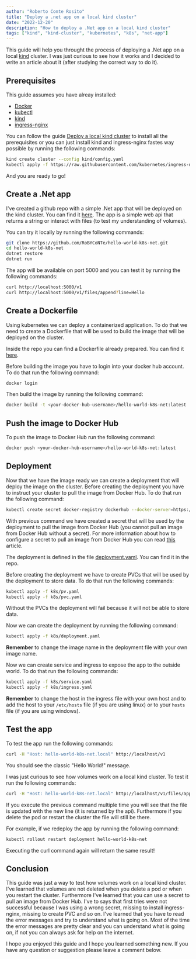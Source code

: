 ```yaml
---
author: "Roberto Conte Rosito"
title: "Deploy a .net app on a local kind cluster"
date: "2022-12-20"
description: "How to deploy a .Net app on a local kind cluster"
tags: ["kind", "kind-cluster", "kubernetes", "k8s", "net-app"]
---
```


This guide will help you throught the process of deploying a .Net app on a local [kind](https://kind.sigs.k8s.io/) cluster. I was just curious to see how it works and I decided to write an article about it (after studying the correct way to do it).

## Prerequisites

This guide assumes you have alreay installed:

- [Docker](https://docs.docker.com/get-docker/)
- [kubectl](https://kubernetes.io/docs/tasks/tools/)
- [kind](https://kind.sigs.k8s.io/docs/user/quick-start/#installation)
- [ingress-nginx](https://kubernetes.github.io/ingress-nginx/deploy/#docker-for-mac)

You can follow the guide
[Deploy a local kind cluster](/posts/deploy-local-kind-cluster/) to install all the prerequisites or you can just install kind and ingress-nginx fastes way possible by running the following commands:

```bash
kind create cluster --config kind/config.yaml
kubectl apply -f https://raw.githubusercontent.com/kubernetes/ingress-nginx/master/deploy/static/provider/kind/deploy.yaml
```

And you are ready to go!

## Create a .Net app

I've created a github repo with a simple .Net app that will be deployed on the kind cluster. You can find it [here](https://github.com/RoBYCoNTe/hello-world-k8s-net). The app is a simple web api that returns a string or interact with files (to test my understanding of volumes).

You can try it locally by running the following commands:

```bash
git clone https://github.com/RoBYCoNTe/hello-world-k8s-net.git
cd hello-world-k8s-net
dotnet restore
dotnet run
```

The app will be available on port 5000 and you can test it by running the following commands:

```bash
curl http://localhost:5000/v1
curl http://localhost:5000/v1/files/append?line=Hello
```

## Create a Dockerfile

Using kubernetes we can deploy a containerized application. To do that we need to create a Dockerfile that will be used to build the image that will be deployed on the cluster.

Inside the repo you can find a Dockerfile already prepared. You can find it [here](https://github.com/RoBYCoNTe/hello-world-k8s-net/blob/main/Dockerfile).

Before building the image you have to login into your docker hub account. To do that run the following command:

```bash
docker login
```

Then build the image by running the following command:

```bash
docker build -t <your-docker-hub-username>/hello-world-k8s-net:latest .
```

## Push the image to Docker Hub

To push the image to Docker Hub run the following command:

```bash
docker push <your-docker-hub-username>/hello-world-k8s-net:latest
```

## Deployment

Now that we have the image ready we can create a deployment that will deploy the image on the cluster. Before creating the deployment you have to instruct your cluster to pull the image from Docker Hub. To do that run the following command:

```bash
kubectl create secret docker-registry dockerhub --docker-server=https://index.docker.io/v1/ --docker-username=<your-docker-hub-username> --docker-password=<your-docker-hub-password> --docker-email=<your-docker-hub-email>
```

With previous command we have created a secret that will be used by the deployment to pull the image from Docker Hub (you cannot pull an image from Docker Hub without a secret). For more information about how to configure a secret to pull an image from Docker Hub you can read [this](https://kubernetes.io/docs/tasks/configure-pod-container/pull-image-private-registry/) article.

The deployment is defined in the file [deployment.yaml](https://github.com/RoBYCoNTe/hello-world-k8s-net/blob/main/k8s/deployment.yml). You can find it in the repo.

Before creating the deployment we have to create PVCs that will be used by the deployment to store data. To do that run the following commands:

```bash
kubectl apply -f k8s/pv.yaml
kubectl apply -f k8s/pvc.yaml
```

Without the PVCs the deployment will fail because it will not be able to store data.

Now we can create the deployment by running the following command:

```bash
kubectl apply -f k8s/deployment.yaml
```

**Remember** to change the image name in the deployment file with your own image name.

Now we can create service and ingress to expose the app to the outside world. To do that run the following commands:

```bash
kubectl apply -f k8s/service.yaml
kubectl apply -f k8s/ingress.yaml
```

**Remember** to change the host in the ingress file with your own host and to add the host to your `/etc/hosts` file (if you are using linux) or to your `hosts` file (if you are using windows).

## Test the app

To test the app run the following commands:

```bash
curl -H "Host: hello-world-k8s-net.local" http://localhost/v1
```

You should see the classic "Hello World!" message.

I was just curious to see how volumes work on a local kind cluster. To test it run the following commands:

```bash
curl -H "Host: hello-world-k8s-net.local" http://localhost/v1/files/append?line=Hello
```

If you execute the previous command multiple time you will see that the file is updated with the new line (it is returned by the api). Furthermore if you delete the pod or restart the cluster the file will still be there.

For example, if we redeploy the app by running the following command:

```bash
kubectl rollout restart deployment hello-world-k8s-net
```

Executing the curl command again will return the same result!

## Conclusion

This guide was just a way to test how volumes work on a local kind cluster. I've learned that volumes are not deleted when you delete a pod or when you restart the cluster. Furthermore I've learned that you can use a secret to pull an image from Docker Hub. I've to says that first tries were not successful because I was using a wrong secret, missing to install ingress-nginx, missing to create PVC and so on. I've learned that you have to read the error messages and try to understand what is going on. Most of the time the error messages are pretty clear and you can understand what is going on, if not you can always ask for help on the internet.

I hope you enjoyed this guide and I hope you learned something new. If you have any question or suggestion please leave a comment below.

